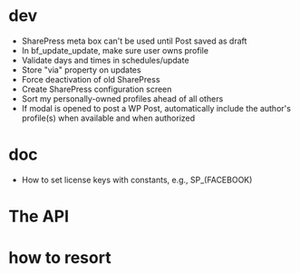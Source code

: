 # dev
* SharePress meta box can't be used until Post saved as draft
* In bf_update_update, make sure user owns profile
* Validate days and times in schedules/update
* Store "via" property on updates
* Force deactivation of old SharePress
* Create SharePress configuration screen
* Sort my personally-owned profiles ahead of all others
* If modal is opened to post a WP Post, automatically include the author's profile(s)
when available and when authorized

# doc
* How to set license keys with constants, e.g., SP_(FACEBOOK) 
# The API

# how to resort
